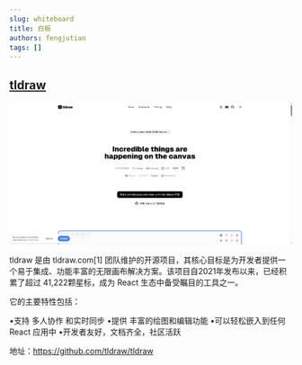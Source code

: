 ```yaml
---
slug: whiteboard
title: 白板
authors: fengjutian
tags: []
---
```


## [tldraw](https://github.com/tldraw/tldraw)

![alt text](./static/tldraw.png)

tldraw 是由 tldraw.com[1] 团队维护的开源项目，其核心目标是为开发者提供一个易于集成、功能丰富的无限画布解决方案。该项目自2021年发布以来，已经积累了超过 41,222颗星标，成为 React 生态中备受瞩目的工具之一。

它的主要特性包括：

•支持 多人协作 和实时同步
•提供 丰富的绘图和编辑功能
•可以轻松嵌入到任何 React 应用中
•开发者友好，文档齐全，社区活跃

地址：https://github.com/tldraw/tldraw